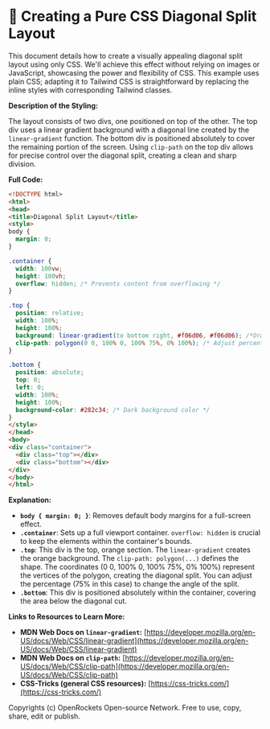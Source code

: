 # 🐞 Creating a Pure CSS Diagonal Split Layout


This document details how to create a visually appealing diagonal split layout using only CSS.  We'll achieve this effect without relying on images or JavaScript, showcasing the power and flexibility of CSS. This example uses plain CSS; adapting it to Tailwind CSS is straightforward by replacing the inline styles with corresponding Tailwind classes.


**Description of the Styling:**

The layout consists of two divs, one positioned on top of the other.  The top div uses a linear gradient background with a diagonal line created by the `linear-gradient` function.  The bottom div is positioned absolutely to cover the remaining portion of the screen.  Using `clip-path` on the top div allows for precise control over the diagonal split, creating a clean and sharp division.


**Full Code:**

```html
<!DOCTYPE html>
<html>
<head>
<title>Diagonal Split Layout</title>
<style>
body {
  margin: 0;
}

.container {
  width: 100vw;
  height: 100vh;
  overflow: hidden; /* Prevents content from overflowing */
}

.top {
  position: relative;
  width: 100%;
  height: 100%;
  background: linear-gradient(to bottom right, #f06d06, #f06d06); /*Orange color*/
  clip-path: polygon(0 0, 100% 0, 100% 75%, 0% 100%); /* Adjust percentage for angle */
}

.bottom {
  position: absolute;
  top: 0;
  left: 0;
  width: 100%;
  height: 100%;
  background-color: #282c34; /* Dark background color */
}
</style>
</head>
<body>
<div class="container">
  <div class="top"></div>
  <div class="bottom"></div>
</div>
</body>
</html>
```

**Explanation:**

* **`body { margin: 0; }`**: Removes default body margins for a full-screen effect.
* **`.container`**:  Sets up a full viewport container. `overflow: hidden` is crucial to keep the elements within the container's bounds.
* **`.top`**:  This div is the top, orange section.  The `linear-gradient` creates the orange background.  The `clip-path: polygon(...)` defines the shape. The coordinates (0 0, 100% 0, 100% 75%, 0% 100%) represent the vertices of the polygon, creating the diagonal split.  You can adjust the percentage (75% in this case) to change the angle of the split.
* **`.bottom`**: This div is positioned absolutely within the container, covering the area below the diagonal cut.


**Links to Resources to Learn More:**

* **MDN Web Docs on `linear-gradient`:** [https://developer.mozilla.org/en-US/docs/Web/CSS/linear-gradient](https://developer.mozilla.org/en-US/docs/Web/CSS/linear-gradient)
* **MDN Web Docs on `clip-path`:** [https://developer.mozilla.org/en-US/docs/Web/CSS/clip-path](https://developer.mozilla.org/en-US/docs/Web/CSS/clip-path)
* **CSS-Tricks (general CSS resources):** [https://css-tricks.com/](https://css-tricks.com/)


Copyrights (c) OpenRockets Open-source Network. Free to use, copy, share, edit or publish.

